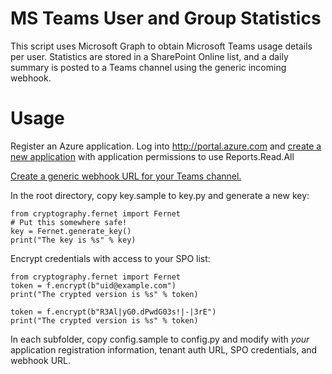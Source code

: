 # MS Teams User and Group Statistics

This script uses Microsoft Graph to obtain Microsoft Teams usage details per user. Statistics are stored in a SharePoint Online list, and a daily summary is posted to a Teams channel using the generic incoming webhook. 

# Usage
Register an Azure application. Log into http://portal.azure.com and [create a new application](http://lisa.rushworth.us/?p=3945) with application permissions to use Reports.Read.All

[Create a generic webhook URL for your Teams channel.](http://lisa.rushworth.us/?p=3992)

In the root directory, copy key.sample to key.py and generate a new key:

    from cryptography.fernet import Fernet
    # Put this somewhere safe!
    key = Fernet.generate_key()
    print("The key is %s" % key)


Encrypt credentials with access to your SPO list:

    from cryptography.fernet import Fernet
    token = f.encrypt(b"uid@example.com")
    print("The crypted version is %s" % token)
     
    token = f.encrypt(b"R3Al|yG0.dPwdG03s!|-|3rE")
    print("The crypted version is %s" % token)

In each subfolder, copy config.sample to config.py and modify with *your* application registration information, tenant auth URL, SPO credentials, and webhook URL.

